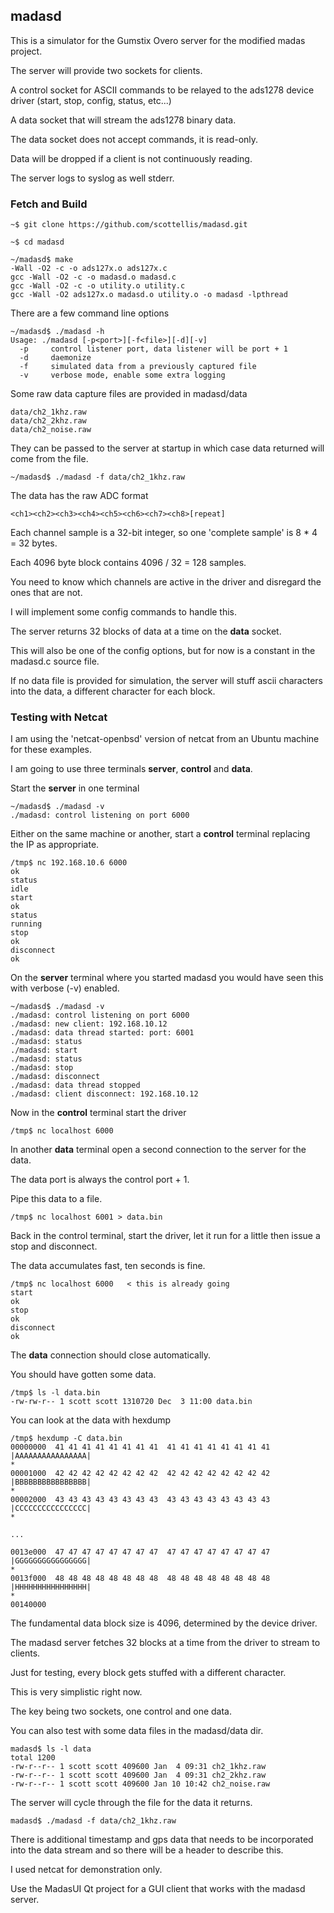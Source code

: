 ## madasd

This is a simulator for the Gumstix Overo server for the modified madas project.

The server will provide two sockets for clients.

A control socket for ASCII commands to be relayed to the ads1278 device driver (start, stop, config, status, etc...)

A data socket that will stream the ads1278 binary data.

The data socket does not accept commands, it is read-only.

Data will be dropped if a client is not continuously reading.

The server logs to syslog as well stderr.

### Fetch and Build

    ~$ git clone https://github.com/scottellis/madasd.git

    ~$ cd madasd

    ~/madasd$ make
    -Wall -O2 -c -o ads127x.o ads127x.c
    gcc -Wall -O2 -c -o madasd.o madasd.c
    gcc -Wall -O2 -c -o utility.o utility.c
    gcc -Wall -O2 ads127x.o madasd.o utility.o -o madasd -lpthread

There are a few command line options

    ~/madasd$ ./madasd -h
    Usage: ./madasd [-p<port>][-f<file>][-d][-v]
      -p     control listener port, data listener will be port + 1
      -d     daemonize
      -f     simulated data from a previously captured file
      -v     verbose mode, enable some extra logging

Some raw data capture files are provided in madasd/data

    data/ch2_1khz.raw
    data/ch2_2khz.raw
    data/ch2_noise.raw

They can be passed to the server at startup in which case data returned will come from the file.

    ~/madasd$ ./madasd -f data/ch2_1khz.raw

The data has the raw ADC format

    <ch1><ch2><ch3><ch4><ch5><ch6><ch7><ch8>[repeat]

Each channel sample is a 32-bit integer, so one 'complete sample' is 8 * 4 = 32 bytes.

Each 4096 byte block contains 4096 / 32 = 128 samples.

You need to know which channels are active in the driver and disregard the ones that are not.

I will implement some config commands to handle this.

The server returns 32 blocks of data at a time on the **data** socket.

This will also be one of the config options, but for now is a constant in the madasd.c source file.

If no data file is provided for simulation, the server will stuff ascii characters into the data, a different character for each block.

### Testing with Netcat

I am using the 'netcat-openbsd' version of netcat from an Ubuntu machine for these examples.

I am going to use three terminals **server**, **control** and **data**.

Start the **server** in one terminal

    ~/madasd$ ./madasd -v
    ./madasd: control listening on port 6000

Either on the same machine or another, start a **control** terminal replacing the IP as appropriate.

    /tmp$ nc 192.168.10.6 6000
    ok
    status
    idle
    start
    ok
    status
    running
    stop
    ok
    disconnect
    ok


On the **server** terminal where you started madasd you would have seen this with verbose (-v) enabled.

    ~/madasd$ ./madasd -v
    ./madasd: control listening on port 6000
    ./madasd: new client: 192.168.10.12
    ./madasd: data thread started: port: 6001
    ./madasd: status
    ./madasd: start
    ./madasd: status
    ./madasd: stop
    ./madasd: disconnect
    ./madasd: data thread stopped
    ./madasd: client disconnect: 192.168.10.12


Now in the **control** terminal start the driver

    /tmp$ nc localhost 6000

In another **data** terminal open a second connection to the server for the data.

The data port is always the control port + 1.

Pipe this data to a file.

    /tmp$ nc localhost 6001 > data.bin

Back in the control terminal, start the driver, let it run for a little then issue a stop and disconnect.

The data accumulates fast, ten seconds is fine.

    /tmp$ nc localhost 6000   < this is already going
    start
    ok
    stop
    ok
    disconnect
    ok


The **data** connection should close automatically.

You should have gotten some data.

    /tmp$ ls -l data.bin
    -rw-rw-r-- 1 scott scott 1310720 Dec  3 11:00 data.bin

You can look at the data with hexdump

    /tmp$ hexdump -C data.bin
    00000000  41 41 41 41 41 41 41 41  41 41 41 41 41 41 41 41  |AAAAAAAAAAAAAAAA|
    *
    00001000  42 42 42 42 42 42 42 42  42 42 42 42 42 42 42 42  |BBBBBBBBBBBBBBBB|
    *
    00002000  43 43 43 43 43 43 43 43  43 43 43 43 43 43 43 43  |CCCCCCCCCCCCCCCC|
    *

    ...

    0013e000  47 47 47 47 47 47 47 47  47 47 47 47 47 47 47 47  |GGGGGGGGGGGGGGGG|
    *
    0013f000  48 48 48 48 48 48 48 48  48 48 48 48 48 48 48 48  |HHHHHHHHHHHHHHHH|
    *
    00140000

The fundamental data block size is 4096, determined by the device driver.

The madasd server fetches 32 blocks at a time from the driver to stream to clients.

Just for testing, every block gets stuffed with a different character.

This is very simplistic right now.

The key being two sockets, one control and one data.

You can also test with some data files in the madasd/data dir.

    madasd$ ls -l data
    total 1200
    -rw-r--r-- 1 scott scott 409600 Jan  4 09:31 ch2_1khz.raw
    -rw-r--r-- 1 scott scott 409600 Jan  4 09:31 ch2_2khz.raw
    -rw-r--r-- 1 scott scott 409600 Jan 10 10:42 ch2_noise.raw

The server will cycle through the file for the data it returns.

    madasd$ ./madasd -f data/ch2_1khz.raw

There is additional timestamp and gps data that needs to be incorporated into the data stream and so there will be a header to describe this.

I used netcat for demonstration only.

Use the MadasUI Qt project for a GUI client that works with the madasd server.


